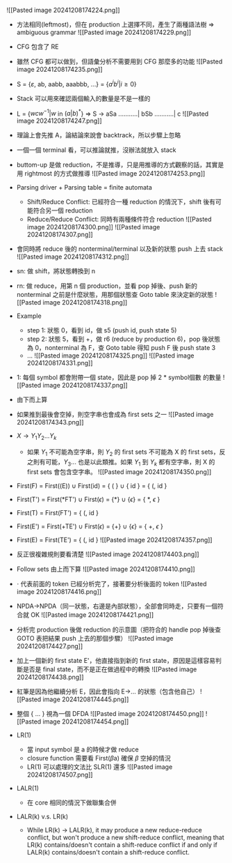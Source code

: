 

![[Pasted image 20241208174224.png]]
- 方法相同(leftmost)，但在 production 上選擇不同，產生了兩種語法樹 => ambiguous grammar
![[Pasted image 20241208174229.png]]
- CFG 包含了 RE
- 雖然 CFG 都可以做到，但語彙分析不需要用到 CFG 那麼多的功能
![[Pasted image 20241208174235.png]]
- S = {$\varepsilon$, ab, aabb, aaabbb, ...} = {$a^ib^i \vert i \ge 0$}
- Stack 可以用來確認兩個輸入的數量是不是一樣的
- L = {$wcw^{-1} \vert w$ in $(a \vert b)^*$}
 => S -> aSa 
\.\.\.\.\.\.\.\.\.\.\.| bSb
\.\.\.\.\.\.\.\.\.\.\.| c
![[Pasted image 20241208174247.png]]
- 理論上會先推 A，論結論來說會 backtrack，所以步驟上忽略
- 一個一個 terminal 看，可以推論就推，沒辦法就放入 stack
- buttom-up 是做 reduction，不是推導，只是用推導的方式觀察的話，其實是用 rightmost 的方式做推導
![[Pasted image 20241208174253.png]]
- Parsing driver + Parsing table = finite automata
    - Shift/Reduce Conflict: 已經符合一種 reduction 的情況下，shift 後有可能符合另一個 reduction
    - Reduce/Reduce Conflict: 同時有兩種條件符合 reduction
![[Pasted image 20241208174300.png]]
![[Pasted image 20241208174307.png]]
- 會同時將 reduce 後的 nonterminal/terminal 以及新的狀態 push 上去 stack
![[Pasted image 20241208174312.png]]
- sn: 做 shift，將狀態轉換到 n
- rn: 做 reduce，用第 n 個 production，並看 pop 掉後、push 新的 nonterminal 之前是什麼狀態，用那個狀態查 Goto table 來決定新的狀態
![[Pasted image 20241208174318.png]]
- Example
    - step 1: 狀態 0，看到 id，做 s5 (push id, push state 5)
    - step 2: 狀態 5，看到 +，做 r6 (reduce by production 6)，pop 後狀態為 0，nonterminal 為 F，查 Goto table 得知 push F 後 push state 3
    - ...
![[Pasted image 20241208174325.png]]
![[Pasted image 20241208174331.png]]
- 1: 每個 symbol 都會附帶一個 state，因此是 pop 掉 2 * symbol個數 的數量
![[Pasted image 20241208174337.png]]
- 由下而上算
- 如果推到最後會空掉，則空字串也會成為 first sets 之一
![[Pasted image 20241208174343.png]]
- $X \rightarrow Y_1 Y_2 ... Y_k$
    - 如果 $Y_1$ 不可能為空字串，則 $Y_2$ 的 first sets 不可能為 X 的 first sets，反之則有可能，$Y_3 ...$ 也是以此類推。如果 $Y_1$ 到 $Y_k$ 都有空字串，則 X 的 first sets 會包含空字串。
![[Pasted image 20241208174350.png]]
- First(F) = First((E)) $\cup$ First(id) = { ( } $\cup$ { id } = { (, id }
- First(T') = First(*FT') $\cup$ First($\epsilon$) = {\*} $\cup$ {$\epsilon$} = { \*, $\epsilon$ }
- First(T) = First(FT') = { (, id }
- First(E') = First(+TE') $\cup$ First($\epsilon$) = {+} $\cup$ {$\epsilon$} = { +, $\epsilon$ }
- First(E) = First(TE') = { (, id }
![[Pasted image 20241208174357.png]]
- 反正很複雜規則要看清楚
![[Pasted image 20241208174403.png]]
- Follow sets 由上而下算
![[Pasted image 20241208174410.png]]
- $\cdot$ 代表前面的 token 已經分析完了，接著要分析後面的 token
![[Pasted image 20241208174416.png]]
- NPDA->NPDA（同一狀態，右邊是內部狀態），全部會同時走，只要有一個符合就 OK
![[Pasted image 20241208174421.png]]
- 分析完 production 後做 reduction 的示意圖（把符合的 handle pop 掉後查 GOTO 表把結果 push 上去的那個步驟）
![[Pasted image 20241208174427.png]]
- 加上一個新的 first state E'，他直接指到新的 first state，原因是這樣容易判斷是否是 final state，而不是正在做過程中的轉換
![[Pasted image 20241208174438.png]]
- 紅筆是因為他繼續分析 E，因此會指向 E->... 的狀態（包含他自己）
![[Pasted image 20241208174445.png]]
- 整個 { ... } 視為一個 DFDA
![[Pasted image 20241208174450.png]]
![[Pasted image 20241208174454.png]]
- LR(1) 
    - 當 input symbol 是 a 的時候才做 reduce
    - closure function 需要看 First($\beta$a) 確保 $\beta$ 空掉的情況
    - LR(1) 可以處理的文法比 SLR(1) 還多
![[Pasted image 20241208174507.png]]
- LALR(1)
    - 在 core 相同的情況下做聯集合併

- LALR(k) v.s. LR(k)
    - While LR(k) -> LALR(k), it may produce a new reduce-reduce conflict, but won't produce a new shift-reduce conflict, meaning that LR(k) contains/doesn't contain a shift-reduce conflict if and only if LALR(k) contains/doesn't contain a shift-reduce conflict.